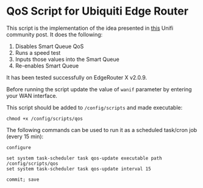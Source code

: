 # QoS Script for Ubiquiti Edge Router

This script is the implementation of the idea presented in [this](https://community.ui.com/questions/Script-for-QOS/0d1a2c1a-15ff-4a0f-b1c6-7d9d8902eedc) Unifi community post. It does the following:

1. Disables Smart Queue QoS
2. Runs a speed test
3. Inputs those values into the Smart Queue
4. Re-enables Smart Queue

It has been tested successfully on EdgeRouter X v2.0.9.

Before running the script update the value of `wanif` parameter by entering your WAN interface.

This script should be added to `/config/scripts` and made executable:

```
chmod +x /config/scripts/qos
```

The following commands can be used to run it as a scheduled task/cron job (every 15 min):

```
configure

set system task-scheduler task qos-update executable path /config/scripts/qos
set system task-scheduler task qos-update interval 15

commit; save
```
